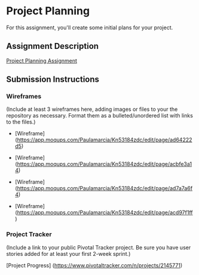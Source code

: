# Project Planning
For this assignment, you'll create some initial plans for your project.

## Assignment Description
[Project Planning Assignment](https://education.launchcode.org/liftoff/assignments/planning/)

## Submission Instructions

### Wireframes

(Include at least 3 wireframes here, adding images or files to your the repository as necessary. Format them as a bulleted/unordered list with links to the files.)


- [Wireframe] (https://app.moqups.com/Paulamarcia/Kn53184zdc/edit/page/ad64222d5)

- [Wireframe] (https://app.moqups.com/Paulamarcia/Kn53184zdc/edit/page/acbfe3a14)

- [Wireframe] (https://app.moqups.com/Paulamarcia/Kn53184zdc/edit/page/ad7a7a6f4)

- [Wireframe] (https://app.moqups.com/Paulamarcia/Kn53184zdc/edit/page/acd97f1ff)





### Project Tracker

(Include a link to your public Pivotal Tracker project. Be sure you have user stories added for at least your first 2-week sprint.)


[Project Progress] (https://www.pivotaltracker.com/n/projects/2145771)

